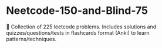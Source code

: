 # Neetcode-150-and-Blind-75
📘 Collection of 225 leetcode problems. Includes solutions and quizzes/questions/tests in flashcards format (Anki) to learn patterns/techniques.
